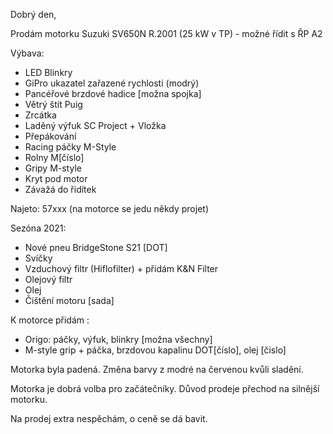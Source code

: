 Dobrý den,

Prodám motorku Suzuki SV650N R.2001 (25 kW v TP) - možné řídit s ŘP A2

Výbava:
- LED Blinkry
- GiPro ukazatel zařazené rychlosti (modrý)
- Pancéřové brzdové hadice [možna spojka]
- Větrý štít Puig
- Zrcátka
- Laděný výfuk SC Project + Vložka
- Přepákování
- Racing páčky M-Style
- Rolny M[číslo]
- Gripy M-style
- Kryt pod motor
- Závažá do řidítek

Najeto: 57xxx (na motorce se jedu někdy projet)

Sezóna 2021:
- Nové pneu BridgeStone S21 [DOT]
- Svíčky
- Vzduchový filtr (Hiflofilter) + přidám K&N Filter 
- Olejový filtr
- Olej
- Čištění motoru [sada]

K motorce přidám :
- Origo: páčky, výfuk, blinkry [možna všechny]
- M-style grip + páčka, brzdovou kapalinu DOT[číslo], olej [čislo]

Motorka byla padená. Změna barvy z modré na červenou kvůli sladění.

Motorka je dobrá volba pro začátečníky. Důvod prodeje přechod na silnější motorku.

Na prodej extra nespěchám, o ceně se dá bavit.
